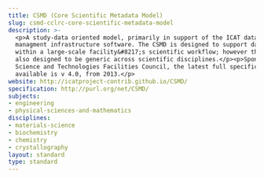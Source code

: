 ```yaml
---
title: CSMD (Core Scientific Metadata Model)
slug: csmd-cclrc-core-scientific-metadata-model
description: >-
  <p>A study-data oriented model, primarily in support of the ICAT data
  managment infrastructure software. The CSMD is designed to support data collected
  within a large-scale facility&#8217;s scientific workflow; however the model is
  also designed to be generic across scientific disciplines.</p><p>Sponsored by the
  Science and Technologies Facilities Council, the latest full specification
  available is v 4.0, from 2013.</p>
website: http://icatproject-contrib.github.io/CSMD/
specification: http://purl.org/net/CSMD/
subjects:
- engineering
- physical-sciences-and-mathematics
disciplines:
- materials-science
- biochemistry
- chemistry
- crystallography
layout: standard
type: standard
---
```


